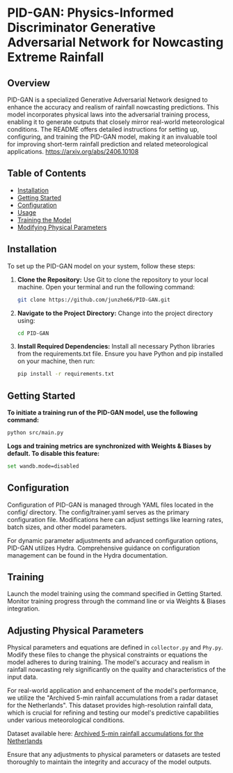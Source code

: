 # PID-GAN: Physics-Informed Discriminator Generative Adversarial Network for Nowcasting Extreme Rainfall

## Overview
PID-GAN is a specialized Generative Adversarial Network designed to enhance the accuracy and realism of rainfall nowcasting predictions. This model incorporates physical laws into the adversarial training process, enabling it to generate outputs that closely mirror real-world meteorological conditions. The README offers detailed instructions for setting up, configuring, and training the PID-GAN model, making it an invaluable tool for improving short-term rainfall prediction and related meteorological applications. https://arxiv.org/abs/2406.10108 

## Table of Contents
- [Installation](#installation)
- [Getting Started](#getting-started)
- [Configuration](#configuration)
- [Usage](#usage)
- [Training the Model](#training-the-model)
- [Modifying Physical Parameters](#modifying-physical-parameters)

## Installation

To set up the PID-GAN model on your system, follow these steps:

1. **Clone the Repository:**
   Use Git to clone the repository to your local machine. Open your terminal and run the following command:
   ```bash
   git clone https://github.com/junzhe66/PID-GAN.git

2. **Navigate to the Project Directory:**
   Change into the project directory using:
   ```bash
   cd PID-GAN

3. **Install Required Dependencies:**
   Install all necessary Python libraries from the requirements.txt file. Ensure you have Python and pip installed on your machine, then run:
      ```bash
   pip install -r requirements.txt

## Getting Started
   **To initiate a training run of the PID-GAN model, use the following command:**
   ```bash
   python src/main.py 
   ```
   **Logs and training metrics are synchronized with Weights & Biases by default. To disable this feature:**
   ```bash
   set wandb.mode=disabled
   ```
## Configuration
Configuration of PID-GAN is managed through YAML files located in the config/ directory. The config/trainer.yaml serves as the primary configuration file. Modifications here can adjust settings like learning rates, batch sizes, and other model parameters.

For dynamic parameter adjustments and advanced configuration options, PID-GAN utilizes Hydra. Comprehensive guidance on configuration management can be found in the Hydra documentation.

## Training
Launch the model training using the command specified in Getting Started. Monitor training progress through the command line or via Weights & Biases integration.

## Adjusting Physical Parameters

Physical parameters and equations are defined in `collector.py` and `Phy.py`. Modify these files to change the physical constraints or equations the model adheres to during training. The model's accuracy and realism in rainfall nowcasting rely significantly on the quality and characteristics of the input data.

For real-world application and enhancement of the model's performance, we utilize the "Archived 5-min rainfall accumulations from a radar dataset for the Netherlands". This dataset provides high-resolution rainfall data, which is crucial for refining and testing our model's predictive capabilities under various meteorological conditions.

Dataset available here: [Archived 5-min rainfall accumulations for the Netherlands](https://data.4tu.nl/articles/dataset/Archived_5-min_rainfall_accumulations_from_a_radar_dataset_for_the_Netherlands/12675278)

Ensure that any adjustments to physical parameters or datasets are tested thoroughly to maintain the integrity and accuracy of the model outputs.




